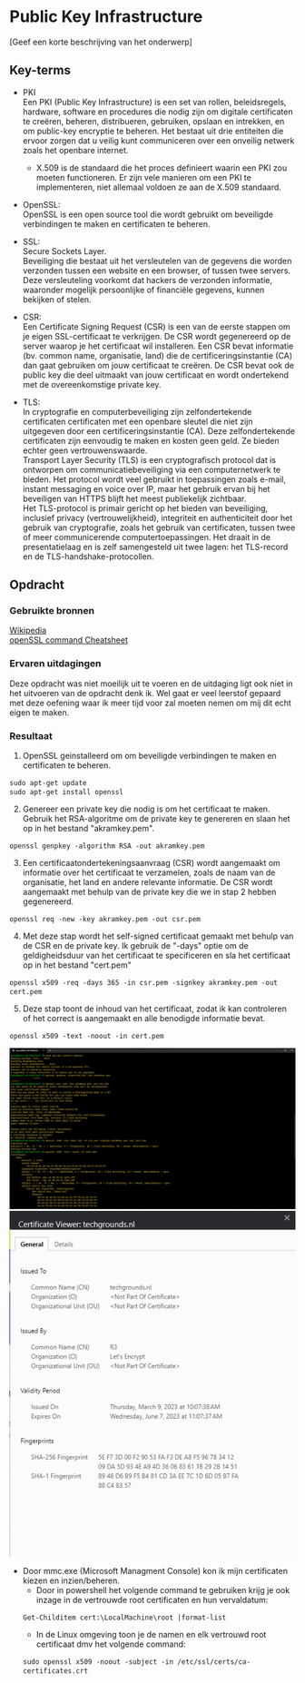 # Public Key Infrastructure
[Geef een korte beschrijving van het onderwerp]

## Key-terms
- PKI  
Een PKI (Public Key Infrastructure) is een set van rollen, beleidsregels, hardware, software en procedures die nodig zijn om digitale certificaten te creëren, beheren, distribueren, gebruiken, opslaan en intrekken, en om public-key encryptie te beheren. Het bestaat uit drie entiteiten die ervoor zorgen dat u veilig kunt communiceren over een onveilig netwerk zoals het openbare internet.  
  + X.509 is de standaard die het proces definieert waarin een PKI zou moeten functioneren. Er zijn vele manieren om een PKI te implementeren, niet allemaal voldoen ze aan de X.509 standaard.  

- OpenSSL:  
OpenSSL is een open source tool die wordt gebruikt om beveiligde verbindingen te maken en certificaten te beheren.

- SSL:   
Secure Sockets Layer.  
Beveiliging die bestaat uit het versleutelen van de gegevens die worden verzonden tussen een website en een browser, of tussen twee servers. Deze versleuteling voorkomt dat hackers de verzonden informatie, waaronder mogelijk persoonlijke of financiële gegevens, kunnen bekijken of stelen.  

- CSR:  
Een Certificate Signing Request (CSR) is een van de eerste stappen om je eigen SSL-certificaat te verkrijgen. De CSR wordt gegenereerd op de server waarop je het certificaat wil installeren. Een CSR bevat informatie (bv. common name, organisatie, land) die de certificeringsinstantie (CA) dan gaat gebruiken om jouw certificaat te creëren. De CSR bevat ook de public key die deel uitmaakt van jouw certificaat en wordt ondertekend met de overeenkomstige private key.  

- TLS:  
In cryptografie en computerbeveiliging zijn zelfondertekende certificaten certificaten met een openbare sleutel die niet zijn uitgegeven door een certificeringsinstantie (CA). Deze zelfondertekende certificaten zijn eenvoudig te maken en kosten geen geld. Ze bieden echter geen vertrouwenswaarde.  
Transport Layer Security (TLS) is een cryptografisch protocol dat is ontworpen om communicatiebeveiliging via een computernetwerk te bieden. Het protocol wordt veel gebruikt in toepassingen zoals e-mail, instant messaging en voice over IP, maar het gebruik ervan bij het beveiligen van HTTPS blijft het meest publiekelijk zichtbaar.  
Het TLS-protocol is primair gericht op het bieden van beveiliging, inclusief privacy (vertrouwelijkheid), integriteit en authenticiteit door het gebruik van cryptografie, zoals het gebruik van certificaten, tussen twee of meer communicerende computertoepassingen. Het draait in de presentatielaag en is zelf samengesteld uit twee lagen: het TLS-record en de TLS-handshake-protocollen.  


## Opdracht
### Gebruikte bronnen
[Wikipedia](https://nl.wikipedia.org/wiki/Hoofdpagina)  
[openSSL command Cheatsheet](https://www.freecodecamp.org/news/openssl-command-cheatsheet-b441be1e8c4a/#b723)

### Ervaren uitdagingen
Deze opdracht was niet moeilijk uit te voeren en de uitdaging ligt ook niet in het uitvoeren van de opdracht denk ik. Wel gaat er veel leerstof gepaard met deze oefening waar ik meer tijd voor zal moeten nemen om mij dit echt eigen te maken.
### Resultaat
1. OpenSSL geinstalleerd om om beveiligde verbindingen te maken en certificaten te beheren.
```
sudo apt-get update
sudo apt-get install openssl
```
2. Genereer een private key die nodig is om het certificaat te maken. Gebruik het RSA-algoritme om de private key te genereren en slaan het op in het bestand "akramkey.pem".
```
openssl genpkey -algorithm RSA -out akramkey.pem
```
3. Een certificaatondertekeningsaanvraag (CSR) wordt aangemaakt om informatie over het certificaat te verzamelen, zoals de naam van de organisatie, het land en andere relevante informatie. De CSR wordt aangemaakt met behulp van de private key die we in stap 2 hebben gegenereerd.
```
openssl req -new -key akramkey.pem -out csr.pem
```
4. Met deze stap wordt het self-signed certificaat gemaakt met behulp van de CSR en de private key. Ik gebruik de "-days" optie om de geldigheidsduur van het certificaat te specificeren en sla het certificaat op in het bestand "cert.pem"
```
openssl x509 -req -days 365 -in csr.pem -signkey akramkey.pem -out cert.pem
```
5. Deze stap toont de inhoud van het certificaat, zodat ik kan controleren of het correct is aangemaakt en alle benodigde informatie bevat.
```
openssl x509 -text -noout -in cert.pem
```
![resultaat](/00_includes/Week-3-img/SEC-06_Certi.png)
![Techgrounds](/00_includes/Week-3-img/SEC-06_TechgrondCerti.png)  

- Door mmc.exe (Microsoft Managment Console) kon ik mijn certificaten kiezen en inzien/beheren.
  + Door in powershell het volgende command te gebruiken krijg je ook inzage in de vertrouwde root certificaten en hun vervaldatum:
  ```
  Get-Childitem cert:\LocalMachine\root |format-list
  ```
  + In de Linux omgeving toon je de namen en elk vertrouwd root certificaat dmv het volgende command:
  ```
  sudo openssl x509 -noout -subject -in /etc/ssl/certs/ca-certificates.crt
  ```

